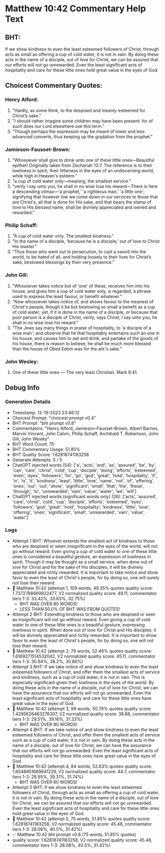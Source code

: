 # Matthew 10:42 Commentary Help Text

## BHT:
If we show kindness to even the least esteemed followers of Christ, through acts as small as offering a cup of cold water, it is not in vain. By doing these acts in the name of a disciple, out of love for Christ, we can be assured that our efforts will not go unrewarded. Even the least significant acts of hospitality and care for these little ones hold great value in the eyes of God.

## Choicest Commentary Quotes:
### Henry Alford:
1. "Hardly, as some think, to the despised and meanly-esteemed for Christ’s sake."
2. "I should rather imagine some children may have been present: for of such does our Lord elsewhere use this term."
3. "Though perhaps the expression may be meant of lower and less advanced converts, thus keeping up the gradation from the prophet."

### Jamieson-Fausset-Brown:
1. "Whosoever shall give to drink unto one of these little ones—Beautiful epithet! Originally taken from Zechariah 13:7. The reference is to their lowliness in spirit, their littleness in the eyes of an undiscerning world, while high in Heaven's esteem."
2. "a cup of cold water only—meaning, the smallest service."
3. "verily I say unto you, he shall in no wise lose his reward—There is here a descending climax—'a prophet,' 'a righteous man,' 'a little one'; signifying that however low we come down in our services to those that are Christ's, all that is done for His sake, and that bears the stamp of love to His blessed name, shall be divinely appreciated and owned and rewarded."

### Philip Schaff:
1. "A cup of cold water only. The smallest kindness."
2. "In the name of a disciple, 'because he is a disciple,' out of love to Christ His master."
3. "Thus those who went out to persecution, to cast a sword into the world, to be hated of all, and holding loosely to their lives for Christ’s sake, bestowed blessings by their very presence."

### John Gill:
1. "Whosoever takes notice but of 'one' of these, receives him into his house, and gives him a cup of cold water only, is regarded, a phrase used to express the least favour, or benefit whatever."
2. "Now whosoever takes notice of, and shows favour to the meanest of Christ's people, though it be but bestowing so small a benefit as a cup of cold water; yet, if it is done in the name of a disciple, or because that poor person is a disciple of Christ, verily, says Christ, I say unto you, he shall in no wise lose his reward."
3. "The Jews say many things in praise of hospitality, to 'a disciple of a wise man'; and observe that he that hospitably entertains such an one in his house, and causes him to eat and drink, and partake of the goods of his house, there is reason to believe, he shall be much more blessed than the house of Obed Edom was for the ark's sake."

### John Wesley:
1. One of these little ones — The very least Christian. Mark 9:41.



## Debug Info
### Generation Details
- Timestamp: 12-19-2023 23:46:12
- Choicest Prompt: "choicest prompt v0.4"
- BHT Prompt: "bht prompt v0.8"
- Commentators: "Henry Alford, Jamieson-Fausset-Brown, Albert Barnes, Marvin Vincent, John Calvin, Philip Schaff, Archibald T. Robertson, John Gill, John Wesley"
- BHT Word Count: 75
- BHT Commentary Usage: 51.85%
- BHT Quality Score: 1.62818741183258
- Generate Attempts: 5 / 5
- ChatGPT injected words (54):
	['a', 'acts', 'and', 'as', 'assured', 'be', 'by', 'can', 'care', 'christ', 'cold', 'cup', 'disciple', 'doing', 'efforts', 'esteemed', 'even', 'eyes', 'followers', 'for', 'go', 'god', 'great', 'hold', 'hospitality', 'if', 'in', 'is', 'it', 'kindness', 'least', 'little', 'love', 'name', 'not', 'of', 'offering', 'ones', 'our', 'out', 'show', 'significant', 'small', 'that', 'the', 'these', 'through', 'to', 'unrewarded', 'vain', 'value', 'water', 'we', 'will']
- ChatGPT injected words (significant words only) (26):
	['acts', 'assured', 'care', 'christ', 'cold', 'cup', 'disciple', 'efforts', 'esteemed', 'eyes', 'followers', 'god', 'great', 'hold', 'hospitality', 'kindness', 'little', 'love', 'offering', 'ones', 'significant', 'small', 'unrewarded', 'vain', 'value', 'water']

### Logs
- Attempt 1 BHT: Whoever extends the smallest act of kindness to those who are despised or seem insignificant in the eyes of the world, will not go without reward. Even giving a cup of cold water to one of these little ones is considered a beautiful gesture, an expression of lowliness in spirit. Though it may be thought as a small service, when done out of love for Christ and for the sake of His disciples, it will be divinely appreciated and richly rewarded. It is important to take notice and show favor to even the least of Christ's people, for by doing so, one will surely not lose their reward.
- 🔄 Matthew 10:42 (attempt 1, 109 words, 49.35% quotes quality score: 1.7372788669922477, V2 normalized quality score: 49.11, commentator tiers 1-3: 33.42%, 33.83%, 32.75%) 
	- BHT WAS OVER 80 WORDS! 
	- LESS THAN 50.0% OF BHT WAS FROM QUOTES!
- Attempt 2 BHT: Extending kindness to those who are despised or seen as insignificant will not go without reward. Even giving a cup of cold water to one of these little ones is a beautiful gesture, expressing lowliness in spirit. When done out of love for Christ and His disciples, it will be divinely appreciated and richly rewarded. It is important to show favor to even the least of Christ's people, for by doing so, one will not lose their reward.
- 🔄 Matthew 10:42 (attempt 2, 79 words, 52.46% quotes quality score: 1.6169271514532042, V2 normalized quality score: 45.11, commentator tiers 1-3: 30.94%, 38.2%, 30.86%)
- Attempt 3 BHT: If we take notice of and show kindness to even the least esteemed followers of Christ, and offer them the smallest acts of service and kindness, such as a cup of cold water, it is not in vain. This is especially significant given their lowliness in the eyes of the world. By doing these acts in the name of a disciple, out of love for Christ, we can have the assurance that our efforts will not go unrewarded. Even the least significant acts of hospitality and care for these little ones have great value in the eyes of God.
- 🔄 Matthew 10:42 (attempt 3, 99 words, 50.79% quotes quality score: 1.4295626463276307, V2 normalized quality score: 38.88, commentator tiers 1-3: 29.51%, 39.16%, 31.33%) 
	- BHT WAS OVER 80 WORDS!
- Attempt 4 BHT: If we take notice of and show kindness to even the least esteemed followers of Christ, and offer them the smallest acts of service such as a cup of cold water, it is not in vain. By doing these acts in the name of a disciple, out of love for Christ, we can have the assurance that our efforts will not go unrewarded. Even the least significant acts of hospitality and care for these little ones have great value in the eyes of God.
- 🔄 Matthew 10:42 (attempt 4, 84 words, 52.63% quotes quality score: 1.6048851669641229, V2 normalized quality score: 44.7, commentator tiers 1-3: 28.95%, 39.31%, 31.74%) 
	- BHT WAS OVER 80 WORDS!
- Attempt 5 BHT: If we show kindness to even the least esteemed followers of Christ, through acts as small as offering a cup of cold water, it is not in vain. By doing these acts in the name of a disciple, out of love for Christ, we can be assured that our efforts will not go unrewarded. Even the least significant acts of hospitality and care for these little ones hold great value in the eyes of God.
- 🔄 Matthew 10:42 (attempt 5, 75 words, 51.85% quotes quality score: 1.62818741183258, V2 normalized quality score: 45.48, commentator tiers 1-3: 28.08%, 40.5%, 31.42%)
- ✅ Matthew 10:42 bht prompt v0.8 (75 words, 51.85% quotes)
- quality score: 1.62818741183258, V2 normalized quality score: 45.48, commentator tiers 1-3: 28.08%, 40.5%, 31.42%)